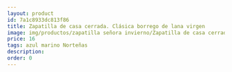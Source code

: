```yaml
---
layout: product
id: 7a1c8933dc813f86
title: Zapatilla de casa cerrada. Clásica borrego de lana virgen
image: img/productos/zapatilla señora invierno/Zapatilla de casa cerrada. Clásica borrego de lana virgen=16=azul marino Norteñas.webp
price: 16
tags: azul marino Norteñas
description: 
order: 0
---
```


